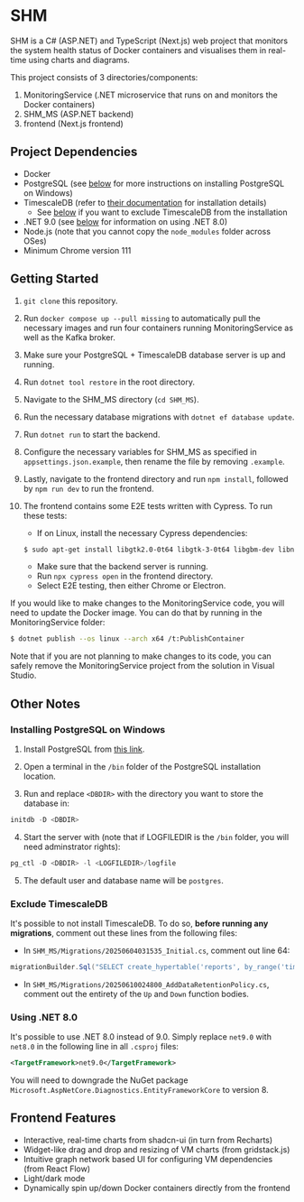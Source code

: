 # SHM

SHM is a C# (ASP.NET) and TypeScript (Next.js) web project that monitors the system health status of Docker containers and visualises them in real-time using charts and diagrams.

This project consists of 3 directories/components:

1. MonitoringService (.NET microservice that runs on and monitors the Docker containers)
2. SHM_MS (ASP.NET backend)
3. frontend (Next.js frontend)

## Project Dependencies

- Docker
- PostgreSQL (see [below](#installing-postgresql-on-windows) for more instructions on installing PostgreSQL on Windows)
- TimescaleDB (refer to [their documentation](https://docs.tigerdata.com/self-hosted/latest/install/) for installation details)
  - See [below](#exclude-timescaledb) if you want to exclude TimescaleDB from the installation
- .NET 9.0 (see [below](#using-net-80) for information on using .NET 8.0)
- Node.js (note that you cannot copy the `node_modules` folder across OSes)
- Minimum Chrome version 111

## Getting Started

1. `git clone` this repository.
1. Run `docker compose up --pull missing` to automatically pull the necessary images and run four containers running MonitoringService as well as the Kafka broker.
1. Make sure your PostgreSQL + TimescaleDB database server is up and running.
1. Run `dotnet tool restore` in the root directory.
1. Navigate to the SHM_MS directory (`cd SHM_MS`).
1. Run the necessary database migrations with `dotnet ef database update`.
1. Run `dotnet run` to start the backend.
1. Configure the necessary variables for SHM_MS as specified in `appsettings.json.example`, then rename the file by removing `.example`.
1. Lastly, navigate to the frontend directory and run `npm install`, followed by `npm run dev` to run the frontend.
1. The frontend contains some E2E tests written with Cypress. To run these tests:

   - If on Linux, install the necessary Cypress dependencies:

   ```bash
   $ sudo apt-get install libgtk2.0-0t64 libgtk-3-0t64 libgbm-dev libnotify-dev libnss3 libxss1 libasound2t64 libxtst6 xauth xvfb
   ```

   - Make sure that the backend server is running.
   - Run `npx cypress open` in the frontend directory.
   - Select E2E testing, then either Chrome or Electron.

If you would like to make changes to the MonitoringService code, you will need to update the Docker image. You can do that by running in the MonitoringService folder:

```bash
$ dotnet publish --os linux --arch x64 /t:PublishContainer
```

Note that if you are not planning to make changes to its code, you can safely remove the MonitoringService project from the solution in Visual Studio.

## Other Notes

### Installing PostgreSQL on Windows

1. Install PostgreSQL from [this link](https://www.postgresql.org/download/windows/).

2. Open a terminal in the `/bin` folder of the PostgreSQL installation location.

3. Run and replace `<DBDIR>` with the directory you want to store the database in:

```powershell
initdb -D <DBDIR>
```

4. Start the server with (note that if LOGFILEDIR is the `/bin` folder, you will need adminstrator rights):

```powershell
pg_ctl -D <DBDIR> -l <LOGFILEDIR>/logfile
```

5. The default user and database name will be `postgres`.

### Exclude TimescaleDB

It's possible to not install TimescaleDB. To do so, **before running any migrations**, comment out these lines from the following files:

- In `SHM_MS/Migrations/20250604031535_Initial.cs`, comment out line 64:

```cs
migrationBuilder.Sql("SELECT create_hypertable('reports', by_range('timestamp'));");
```

- In `SHM_MS/Migrations/20250610024800_AddDataRetentionPolicy.cs`, comment out the entirety of the `Up` and `Down` function bodies.

### Using .NET 8.0

It's possible to use .NET 8.0 instead of 9.0. Simply replace `net9.0` with `net8.0` in the following line in all `.csproj` files:

```xml
<TargetFramework>net9.0</TargetFramework>
```

You will need to downgrade the NuGet package `Microsoft.AspNetCore.Diagnostics.EntityFrameworkCore` to version 8.

## Frontend Features

- Interactive, real-time charts from shadcn-ui (in turn from Recharts)
- Widget-like drag and drop and resizing of VM charts (from gridstack.js)
- Intuitive graph network based UI for configuring VM dependencies (from React Flow)
- Light/dark mode
- Dynamically spin up/down Docker containers directly from the frontend
